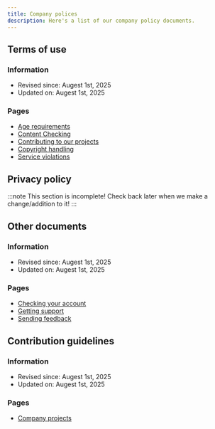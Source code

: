 ```yaml
---
title: Company polices
description: Here's a list of our company policy documents.
---
```


## Terms of use
### Information
- Revised since: Augest 1st, 2025
- Updated on: Augest 1st, 2025

### Pages
- [Age requirements](/polices/terms-of-use/age-requirements)
- [Content Checking](/polices/terms-of-use/content-checking)
- [Contributing to our projects](/polices/terms-of-use/contributing-to-our-projects)
- [Copyright handling](/polices/terms-of-use/copyright-handling)
- [Service violations](/polices/terms-of-use/service-violations)

## Privacy policy
:::note
This section is incomplete! Check back later when we make a change/addition to it!
:::

## Other documents
### Information
- Revised since: Augest 1st, 2025
- Updated on: Augest 1st, 2025

### Pages
- [Checking your account](/polices/other/checking-your-account)
- [Getting support](/polices/other/getting-support)
- [Sending feedback](/polices/other/sending-feedback)

## Contribution guidelines
### Information
- Revised since: Augest 1st, 2025
- Updated on: Augest 1st, 2025

### Pages
- [Company projects](/polices/contributions/company-projects)